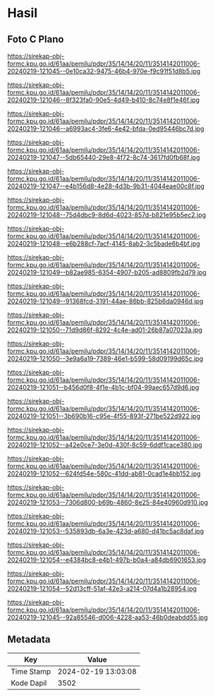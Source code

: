# Hasil

## Foto C Plano

https://sirekap-obj-formc.kpu.go.id/61aa/pemilu/pdpr/35/14/14/20/11/3514142011006-20240219-121045--0e10ca32-9475-46b4-970e-f9c91f51d8b5.jpg

https://sirekap-obj-formc.kpu.go.id/61aa/pemilu/pdpr/35/14/14/20/11/3514142011006-20240219-121046--8f323fa0-90e5-4d49-b410-8c74e8f1e46f.jpg

https://sirekap-obj-formc.kpu.go.id/61aa/pemilu/pdpr/35/14/14/20/11/3514142011006-20240219-121046--a6993ac4-3fe6-4e42-bfda-0ed95446bc7d.jpg

https://sirekap-obj-formc.kpu.go.id/61aa/pemilu/pdpr/35/14/14/20/11/3514142011006-20240219-121047--5db65440-29e8-4f72-8c74-3617fd0fb68f.jpg

https://sirekap-obj-formc.kpu.go.id/61aa/pemilu/pdpr/35/14/14/20/11/3514142011006-20240219-121047--e4b156d8-4e28-4d3b-9b31-4044eae00c8f.jpg

https://sirekap-obj-formc.kpu.go.id/61aa/pemilu/pdpr/35/14/14/20/11/3514142011006-20240219-121048--75d4dbc9-8d6d-4023-857d-b821e95b5ec2.jpg

https://sirekap-obj-formc.kpu.go.id/61aa/pemilu/pdpr/35/14/14/20/11/3514142011006-20240219-121048--e6b288cf-7acf-4145-8ab2-3c5bade6b4bf.jpg

https://sirekap-obj-formc.kpu.go.id/61aa/pemilu/pdpr/35/14/14/20/11/3514142011006-20240219-121049--b82ae985-6354-4907-b205-ad8809fb2d79.jpg

https://sirekap-obj-formc.kpu.go.id/61aa/pemilu/pdpr/35/14/14/20/11/3514142011006-20240219-121049--91368fcd-3191-44ae-86bb-825b6da0946d.jpg

https://sirekap-obj-formc.kpu.go.id/61aa/pemilu/pdpr/35/14/14/20/11/3514142011006-20240219-121050--71d9d86f-8292-4c4e-ad01-26b87a07023a.jpg

https://sirekap-obj-formc.kpu.go.id/61aa/pemilu/pdpr/35/14/14/20/11/3514142011006-20240219-121050--3e9a6a19-7389-46e1-b599-58d09199d65c.jpg

https://sirekap-obj-formc.kpu.go.id/61aa/pemilu/pdpr/35/14/14/20/11/3514142011006-20240219-121051--b456d0f8-4f1e-4b1c-bf04-99aec657d9d6.jpg

https://sirekap-obj-formc.kpu.go.id/61aa/pemilu/pdpr/35/14/14/20/11/3514142011006-20240219-121051--3b690b16-c95e-4f55-893f-271be522d922.jpg

https://sirekap-obj-formc.kpu.go.id/61aa/pemilu/pdpr/35/14/14/20/11/3514142011006-20240219-121052--a42e0ce7-3e0d-430f-8c59-6ddf1cace380.jpg

https://sirekap-obj-formc.kpu.go.id/61aa/pemilu/pdpr/35/14/14/20/11/3514142011006-20240219-121052--624fd54e-580c-41dd-ab81-0cad1e4bb152.jpg

https://sirekap-obj-formc.kpu.go.id/61aa/pemilu/pdpr/35/14/14/20/11/3514142011006-20240219-121053--7306d800-b69b-4860-8e25-84e40960d910.jpg

https://sirekap-obj-formc.kpu.go.id/61aa/pemilu/pdpr/35/14/14/20/11/3514142011006-20240219-121053--535893db-6a3e-423d-a680-d41bc5ac8daf.jpg

https://sirekap-obj-formc.kpu.go.id/61aa/pemilu/pdpr/35/14/14/20/11/3514142011006-20240219-121054--e4384bc8-e4b1-497b-b0a4-a84db6901653.jpg

https://sirekap-obj-formc.kpu.go.id/61aa/pemilu/pdpr/35/14/14/20/11/3514142011006-20240219-121054--52d13cff-51af-42e3-a214-07d4a1b28954.jpg

https://sirekap-obj-formc.kpu.go.id/61aa/pemilu/pdpr/35/14/14/20/11/3514142011006-20240219-121045--92a85546-d006-4228-aa53-46b0deabdd55.jpg


## Metadata

| Key        | Value               |
| ---------- | ------------------- |
| Time Stamp | 2024-02-19 13:03:08 |
| Kode Dapil | 3502                |



